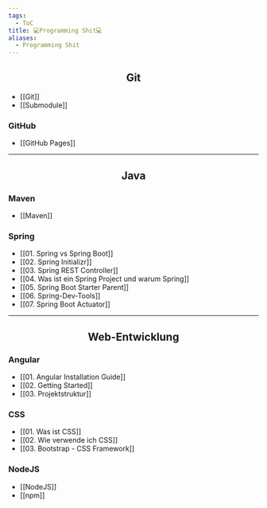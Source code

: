 ```yaml
---
tags:
  - ToC
title: 💻Programming Shit💻
aliases:
  - Programming Shit
---
```

<h2 align="center"> Git </h2>

- [[Git]]
- [[Submodule]]

### GitHub

- [[GitHub Pages]]

<hr>
<h2 align="center"> Java </h2>

### Maven

- [[Maven]]

### Spring

- [[01. Spring vs Spring Boot]]
- [[02. Spring Initializr]]
- [[03. Spring REST Controller]]
- [[04. Was ist ein Spring Project und warum Spring]]
- [[05. Spring Boot Starter Parent]]
- [[06. Spring-Dev-Tools]]
- [[07. Spring Boot Actuator]]

<hr>

<h2 align="center">Web-Entwicklung </h2>

### Angular

- [[01. Angular Installation Guide]]
- [[02. Getting Started]]
- [[03. Projektstruktur]]
### CSS
- [[01. Was ist CSS]]
- [[02. Wie verwende ich CSS]]
- [[03. Bootstrap - CSS Framework]]

### NodeJS
- [[NodeJS]]
- [[npm]]